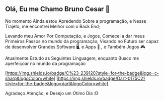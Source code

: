 ## Olá, Eu me Chamo Bruno Cesar 👋

No momento Ainda estou Apredendo Sobre a programação, e Nesse Trajeto, me encontrei Melhor com o Back End;

Levando meu Amor Por Computação, e Jogos, Comecei a dar meus Primeiros Passos no mundo da programação,
Visando no Futuro ser capaz de desenvolver Grandes Software 🖥️, e Apps 📱 , e Também Jogos 🎮



Atualmente Estudo as Seguintes Linguagem, enquanto Busco me aperfeiçoar no mundo da programação 

[https://img.shields.io/badge/C%23-239120?style=for-the-badge&logo=c-sharp&logoColor=white] [https://img.shields.io/badge/Dart-0175C2?style=for-the-badge&logo=dart&logoColor=white]


Agradeço Atenção, e Desejo um Otimo Dia :D
<!--
**Bruno090/bruno090** is a ✨ _special_ ✨ repository because its `README.md` (this file) appears on your GitHub profile.

Here are some ideas to get you started:

- 🔭 I’m currently working on ...
- 🌱 I’m currently learning ...
- 👯 I’m looking to collaborate on ...
- 🤔 I’m looking for help with ...
- 💬 Ask me about ...
- 📫 How to reach me: ...
- 😄 Pronouns: ...
- ⚡ Fun fact: ...
-->
